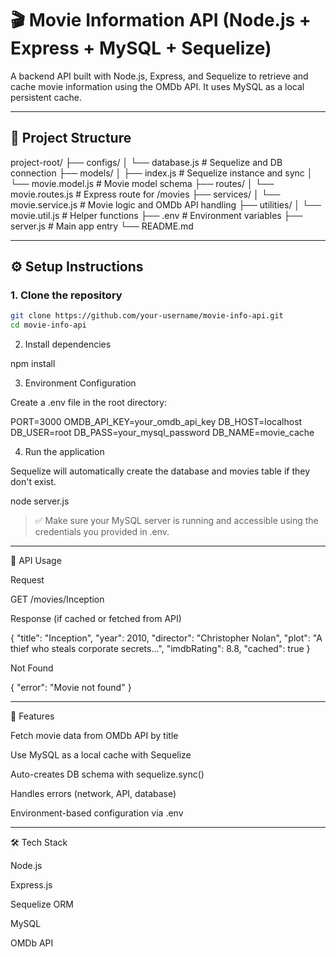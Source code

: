 # 🎬 Movie Information API (Node.js + Express + MySQL + Sequelize)

A backend API built with Node.js, Express, and Sequelize to retrieve and cache movie information using the OMDb API. It uses MySQL as a local persistent cache.

---

## 📁 Project Structure

project-root/ ├── configs/ │   └── database.js        # Sequelize and DB connection ├── models/ │   ├── index.js           # Sequelize instance and sync │   └── movie.model.js     # Movie model schema ├── routes/ │   └── movie.routes.js    # Express route for /movies ├── services/ │   └── movie.service.js   # Movie logic and OMDb API handling ├── utilities/ │   └── movie.util.js      # Helper functions ├── .env                   # Environment variables ├── server.js              # Main app entry └── README.md

---

## ⚙️ Setup Instructions

### 1. Clone the repository

```bash
git clone https://github.com/your-username/movie-info-api.git
cd movie-info-api
```
2. Install dependencies

npm install

3. Environment Configuration

Create a .env file in the root directory:

PORT=3000
OMDB_API_KEY=your_omdb_api_key
DB_HOST=localhost
DB_USER=root
DB_PASS=your_mysql_password
DB_NAME=movie_cache

4. Run the application

Sequelize will automatically create the database and movies table if they don't exist.

node server.js

> ✅ Make sure your MySQL server is running and accessible using the credentials you provided in .env.




---

🧪 API Usage

Request

GET /movies/Inception

Response (if cached or fetched from API)

{
  "title": "Inception",
  "year": 2010,
  "director": "Christopher Nolan",
  "plot": "A thief who steals corporate secrets...",
  "imdbRating": 8.8,
  "cached": true
}

Not Found

{
  "error": "Movie not found"
}


---

🔧 Features

Fetch movie data from OMDb API by title

Use MySQL as a local cache with Sequelize

Auto-creates DB schema with sequelize.sync()

Handles errors (network, API, database)

Environment-based configuration via .env



---

🛠 Tech Stack

Node.js

Express.js

Sequelize ORM

MySQL

OMDb API

